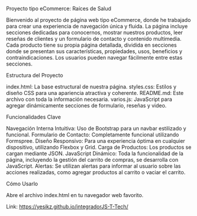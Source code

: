 

Proyecto tipo eCommerce: Raíces de Salud

Bienvenido al proyecto de página web tipo eCommerce, donde he trabajado para crear una experiencia de navegación única y fluida. La página incluye secciones dedicadas para conocernos, mostrar nuestros productos, leer reseñas de clientes y un formulario de contacto y contenido multimedia. Cada producto tiene su propia página detallada, dividida en secciones donde se presentan sus características, propiedades, usos, beneficios y contraindicaciones. Los usuarios pueden navegar fácilmente entre estas secciones.

Estructura del Proyecto

index.html: La base estructural de nuestra página.
styles.css: Estilos y diseño CSS para una apariencia atractiva y coherente.
README.md: Este archivo con toda la información necesaria.
varios.js: JavaScript para agregar dinámicamente secciones de formulario, reseñas y video.

Funcionalidades Clave

Navegación Interna Intuitiva: Uso de Bootstrap para un navbar estilizado y funcional.
Formulario de Contacto: Completamente funcional utilizando Formspree.
Diseño Responsivo: Para una experiencia óptima en cualquier dispositivo, utilizando Flexbox y Grid.
Carga de Productos: Los productos se cargan mediante JSON.
JavaScript Dinámico: Toda la funcionalidad de la página, incluyendo la gestión del carrito de compras, se desarrolla con JavaScript.
Alertas: Se utilizan alertas para informar al usuario sobre las acciones realizadas, como agregar productos al carrito o vaciar el carrito.

Cómo Usarlo

Abre el archivo index.html en tu navegador web favorito.

Link: https://yesikz.github.io/integradorJS-T-Tech/

